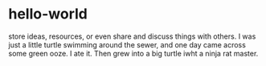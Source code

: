 # hello-world
store ideas, resources, or even share and discuss things with others.
I was just a little turtle swimming around the sewer, and one day came across some green ooze. I ate it. Then grew into a big turtle iwht a ninja rat master.

